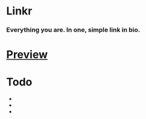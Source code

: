# Linkr
### Everything you are. In one, simple link in bio.

# [Preview](https://linkr-link.vercel.app/)

# Todo
 -
 -
 -
